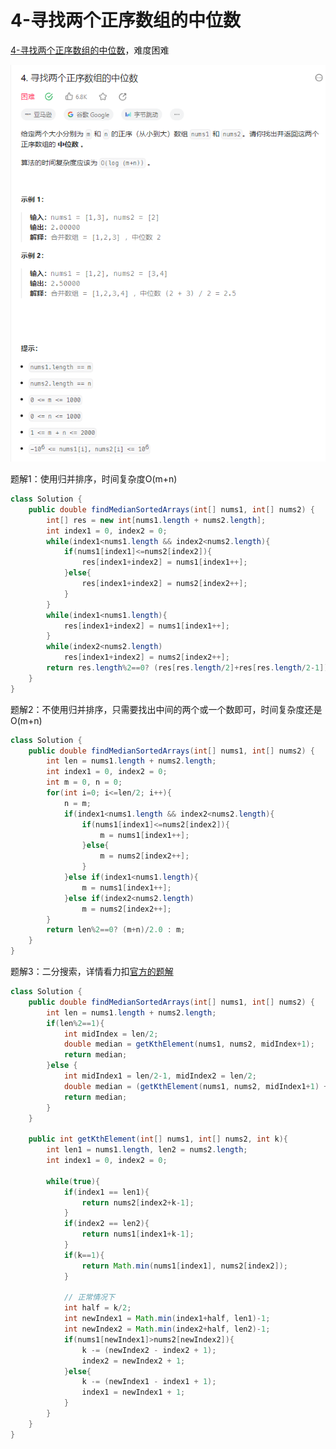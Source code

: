 # 4-寻找两个正序数组的中位数

[4-寻找两个正序数组的中位数](https://leetcode.cn/problems/median-of-two-sorted-arrays/description/?envType=study-plan-v2&envId=meituan-2023-fall-sprint)，难度困难

![image-20230909104403233](https://raw.githubusercontent.com/lqyspace/mypic/master/PicBed/202309091044872.png)

题解1：使用归并排序，时间复杂度O(m+n)

```java
class Solution {
    public double findMedianSortedArrays(int[] nums1, int[] nums2) {
        int[] res = new int[nums1.length + nums2.length];
        int index1 = 0, index2 = 0;
        while(index1<nums1.length && index2<nums2.length){
            if(nums1[index1]<=nums2[index2]){
                res[index1+index2] = nums1[index1++];
            }else{
                res[index1+index2] = nums2[index2++];
            }
        }
        while(index1<nums1.length){
            res[index1+index2] = nums1[index1++];
        }
        while(index2<nums2.length)
            res[index1+index2] = nums2[index2++];
        return res.length%2==0? (res[res.length/2]+res[res.length/2-1])/2.0 : res[res.length/2];
    }
}
```

题解2：不使用归并排序，只需要找出中间的两个或一个数即可，时间复杂度还是O(m+n)

```java
class Solution {
    public double findMedianSortedArrays(int[] nums1, int[] nums2) {
        int len = nums1.length + nums2.length;
        int index1 = 0, index2 = 0;
        int m = 0, n = 0;
        for(int i=0; i<=len/2; i++){
            n = m;
            if(index1<nums1.length && index2<nums2.length){
                if(nums1[index1]<=nums2[index2]){
                    m = nums1[index1++];
                }else{
                    m = nums2[index2++];
                }
            }else if(index1<nums1.length){
                m = nums1[index1++];
            }else if(index2<nums2.length)
                m = nums2[index2++];
    	}
        return len%2==0? (m+n)/2.0 : m;
    }
}
```

题解3：二分搜索，详情看力扣[官方的题解](https://leetcode.cn/problems/median-of-two-sorted-arrays/solutions/8999/xiang-xi-tong-su-de-si-lu-fen-xi-duo-jie-fa-by-w-2/?envType=study-plan-v2&envId=meituan-2023-fall-sprint)

```java
class Solution {
    public double findMedianSortedArrays(int[] nums1, int[] nums2) {
		int len = nums1.length + nums2.length;
        if(len%2==1){
            int midIndex = len/2;
            double median = getKthElement(nums1, nums2, midIndex+1);
            return median;
        }else {
            int midIndex1 = len/2-1, midIndex2 = len/2;
            double median = (getKthElement(nums1, nums2, midIndex1+1) + getKthElement(nums1, nums2, midIndex2+1)) / 2.0;
            return median;
        }
    }
    
    public int getKthElement(int[] nums1, int[] nums2, int k){
        int len1 = nums1.length, len2 = nums2.length;
        int index1 = 0, index2 = 0;
        
        while(true){
            if(index1 == len1){
                return nums2[index2+k-1];
            }
            if(index2 == len2){
                return nums1[index1+k-1];
            }
            if(k==1){
                return Math.min(nums1[index1], nums2[index2]);
            }
            
            // 正常情况下
            int half = k/2;
            int newIndex1 = Math.min(index1+half, len1)-1;
            int newIndex2 = Math.min(index2+half, len2)-1;
            if(nums1[newIndex1]>nums2[newIndex2]){
                k -= (newIndex2 - index2 + 1);
                index2 = newIndex2 + 1;
            }else{
                k -= (newIndex1 - index1 + 1);
                index1 = newIndex1 + 1;
            }
        }
    }
}
```

